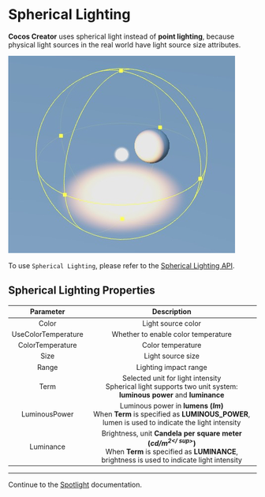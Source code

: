 # Spherical Lighting

__Cocos Creator__ uses spherical light instead of **point lighting**, because physical light sources in the real world have light source size attributes.

![sphere light](sphere-light.jpg)

To use `Spherical Lighting`, please refer to the [Spherical Lighting API](https://docs.cocos.com/creator3d/api/en/classes/component_light.spherelight.html).

## Spherical Lighting Properties

| Parameter | Description |
|:-------:|:---:|
| Color | Light source color |
| UseColorTemperature | Whether to enable color temperature |
| ColorTemperature | Color temperature |
| Size | Light source size |
| Range | Lighting impact range |
| Term | Selected unit for light intensity <br> Spherical light supports two unit system: **luminous power** and **luminance** |
| LuminousPower | Luminous power in **lumens (*lm*)** <br> When __Term__ is specified as __LUMINOUS_POWER__, lumen is used to indicate the light intensity |
| Luminance | Brightness, unit **Candela per square meter (*cd/m<sup>2</ sup>*)** <br>When __Term__ is specified as __LUMINANCE__, brightness is used to indicate light intensity |

---

Continue to the [Spotlight](spot-light.md) documentation.
